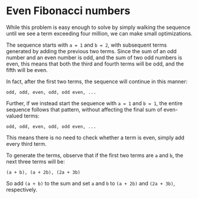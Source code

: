 # Even Fibonacci numbers

While this problem is easy enough to solve by simply walking the sequence until we see a term exceeding four million, we can make small optimizations.

The sequence starts with `a = 1` and `b = 2`, with subsequent terms generated by adding the previous two terms. Since the sum of an odd number and an even number is odd, and the sum of two odd numbers is even, this means that both the third and fourth terms will be odd, and the fifth will be even.

In fact, after the first two terms, the sequence will continue in this manner:

```
odd, odd, even, odd, odd even, ...
```

Further, if we instead start the sequence with `a = 1` and `b = 1`, the entire sequence follows that pattern, without affecting the final sum of even-valued terms:

```
odd, odd, even, odd, odd even, ...
```

This means there is no need to check whether a term is even, simply add every third term.

To generate the terms, observe that if the first two terms are `a` and `b`, the next three terms will be:

```
(a + b), (a + 2b), (2a + 3b)
```

So add `(a + b)` to the sum and set `a` and `b` to `(a + 2b)` and `(2a + 3b)`, respectively.
